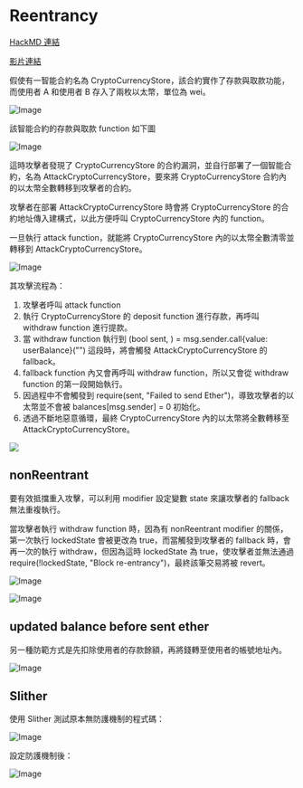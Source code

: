 # Reentrancy

[HackMD 連結](https://hackmd.io/x6ScUEz6QTSjjp2vrnr7aQ)

[影片連結](https://www.youtube.com/watch?v=q7ZN6Lurs1U)

假使有一智能合約名為 CryptoCurrencyStore，該合約實作了存款與取款功能，而使用者 A 和使用者 B 存入了兩枚以太幣，單位為 wei。

![Image](https://i.imgur.com/wxUahGk.png)

該智能合約的存款與取款 function 如下圖

![Image](https://i.imgur.com/6oCl0cM.png)

這時攻擊者發現了 CryptoCurrencyStore 的合約漏洞，並自行部署了一個智能合約，名為 AttackCryptoCurrencyStore，要來將 CryptoCurrencyStore 合約內的以太幣全數轉移到攻擊者的合約。

攻擊者在部署 AttackCryptoCurrencyStore 時會將 CryptoCurrencyStore 的合約地址傳入建構式，以此方便呼叫 CryptoCurrencyStore 內的 function。

一旦執行 attack function，就能將 CryptoCurrencyStore 內的以太幣全數清零並轉移到 AttackCryptoCurrencyStore。

![Image](https://i.imgur.com/7zGQ8qW.png)

其攻擊流程為：

1. 攻擊者呼叫 attack function
2. 執行 CryptoCurrencyStore 的 deposit function 進行存款，再呼叫 withdraw function 進行提款。
3. 當 withdraw function 執行到 (bool sent, ) = msg.sender.call{value: userBalance}("") 這段時，將會觸發 AttackCryptoCurrencyStore 的 fallback。
4. fallback function 內又會再呼叫 withdraw function，所以又會從 withdraw function 的第一段開始執行。
5. 因過程中不會觸發到 require(sent, "Failed to send Ether")，導致攻擊者的以太幣並不會被 balances[msg.sender] = 0 初始化。
6. 透過不斷地惡意循環，最終 CryptoCurrencyStore 內的以太幣將全數轉移至 AttackCryptoCurrencyStore。

![](https://i.imgur.com/qHom4et.png)

## nonReentrant

要有效抵擋重入攻擊，可以利用 modifier 設定變數 state 來讓攻擊者的 fallback 無法重複執行。

當攻擊者執行 withdraw function 時，因為有 nonReentrant modifier 的關係，第一次執行 lockedState 會被更改為 true，而當觸發到攻擊者的 fallback 時，會再一次的執行 withdraw，但因為這時 lockedState 為 true，使攻擊者並無法通過 require(!lockedState, "Block re-entrancy")，最終該筆交易將被 revert。

![Image](https://i.imgur.com/AOyo9hl.png)

![Image](https://i.imgur.com/qT0z93p.png)

## updated balance before sent ether

另一種防範方式是先扣除使用者的存款餘額，再將錢轉至使用者的帳號地址內。

![Image](https://i.imgur.com/T0bE4kn.png)

## Slither

使用 Slither 測試原本無防護機制的程式碼：

![Image](https://i.imgur.com/acU3o47.png)

設定防護機制後：

![Image](https://i.imgur.com/USDRZA6.png)
